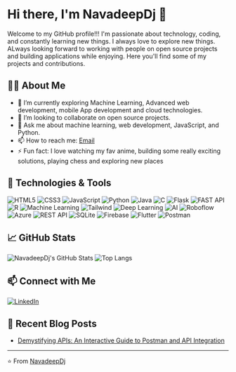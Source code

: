# Hi there, I'm NavadeepDj 👋

Welcome to my GitHub profile!!! I'm passionate about technology, coding, and constantly learning new things. I always love to explore new things. ALways looking forward to working with people on open source projects and building applications while enjoying.
Here you'll find some of my projects and contributions.

## 🧑‍💻 About Me

- 🌱 I’m currently exploring Machine Learning, Advanced web development, mobile App development and cloud technologies.
- 👯 I’m looking to collaborate on open source projects.
- 💬 Ask me about machine learning, web development, JavaScript, and Python.
- 📫 How to reach me: [Email](mailto:navadeepmarella@gmail.com)
- ⚡ Fun fact: I love watching my fav anime, building some really exciting solutions, playing chess and exploring new places

## 🔧 Technologies & Tools

![HTML5](https://img.shields.io/badge/html5-%23E34F26.svg?style=for-the-badge&logo=html5&logoColor=white)
![CSS3](https://img.shields.io/badge/css3-%231572B6.svg?style=for-the-badge&logo=css3&logoColor=white)
![JavaScript](https://img.shields.io/badge/javascript-%23323330.svg?style=for-the-badge&logo=javascript&logoColor=%23F7DF1E)
![Python](https://img.shields.io/badge/python-%2314354C.svg?style=for-the-badge&logo=python&logoColor=white)
![Java](https://img.shields.io/badge/java-%231572B6.svg?style=for-the-badge&logo=java&logoColor=white)
![C](https://img.shields.io/badge/C-%23E34F26.svg?style=for-the-badge&logo=C&logoColor=white)
![Flask](https://img.shields.io/badge/flask-%2314354C.svg?style=for-the-badge&logo=flask&logoColor=white)
![FAST API](https://img.shields.io/badge/fast--api-%23FF6F00.svg?style=for-the-badge&logo=fast-api&logoColor=white)
![R](https://img.shields.io/badge/R-%2314354C.svg?style=for-the-badge&logo=R&logoColor=white)
![Machine Learning](https://img.shields.io/badge/machine--learning-%2345b8d8.svg?style=for-the-badge&logo=machine-learning&logoColor=white)
![Tailwind](https://img.shields.io/badge/tailwind-%231572B6.svg?style=for-the-badge&logo=tailwind&logoColor=white)
![Deep Learning](https://img.shields.io/badge/deep--learning-%2345b8d8.svg?style=for-the-badge&logo=deep-learning&logoColor=white)
![AI](https://img.shields.io/badge/AI-%2345b8d8.svg?style=for-the-badge&logo=ai&logoColor=white)
![Roboflow](https://img.shields.io/badge/roboflow-%23FF6F00.svg?style=for-the-badge&logo=roboflow&logoColor=white)
![Azure](https://img.shields.io/badge/azure-%230072C6.svg?style=for-the-badge&logo=microsoft-azure&logoColor=white)
![REST API](https://img.shields.io/badge/rest--api-%23FF6F00.svg?style=for-the-badge&logo=rest-api&logoColor=white)
![SQLite](https://img.shields.io/badge/sqlite-%2307405e.svg?style=for-the-badge&logo=sqlite&logoColor=white)
![Firebase](https://img.shields.io/badge/firebase-%23039BE5.svg?style=for-the-badge&logo=firebase&logoColor=white)
![Flutter](https://img.shields.io/badge/flutter-%2302569B.svg?style=for-the-badge&logo=flutter&logoColor=white)
![Postman](https://img.shields.io/badge/postman-%23FF6C37.svg?style=for-the-badge&logo=postman&logoColor=white)

## 📈 GitHub Stats

![NavadeepDj's GitHub Stats](https://github-readme-stats.vercel.app/api?username=NavadeepDj&show_icons=true&theme=radical)
![Top Langs](https://github-readme-stats.vercel.app/api/top-langs/?username=NavadeepDj&layout=compact&theme=radical)


## 📫 Connect with Me

[![LinkedIn](https://img.shields.io/badge/LinkedIn-%230077B5.svg?style=for-the-badge&logo=linkedin&logoColor=white)]([https://www.linkedin.com/in/navadeepdj](https://www.linkedin.com/in/navadeep-marella-13a656253/))

## 📝 Recent Blog Posts
<!-- BLOG-POST-LIST:START -->
- [Demystifying APIs: An Interactive Guide to Postman and API Integration](https://medium.com/@navadeepmarella/demystifying-apis-an-interactive-guide-to-postman-and-api-integration-d9f0f474007c)

---

⭐️ From [NavadeepDj](https://github.com/NavadeepDj)
